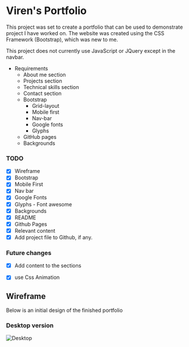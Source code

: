 # Viren's Portfolio

This project was set to create a portfolio that can be used to demonstrate project I have worked on. The website was created using the CSS Framework (Bootstrap), which was new to me.  

This project does not currently use JavaScript or JQuery except in the navbar.

* Requirements
  * About me section
  * Projects section
  * Technical skills section
  * Contact section
  * Bootstrap
    * Grid-layout
    * Mobile first
    * Nav-bar
    * Google fonts
    * Glyphs
  * GitHub pages
  * Backgrounds


### TODO
  - [x] Wireframe
  - [x] Bootstrap
  - [x] Mobile First
  - [x] Nav bar
  - [x] Google Fonts
  - [x] Glyphs - Font awesome
  - [x] Backgrounds
  - [x] README
  - [x] Github Pages
  - [x] Relevant content
  - [x] Add project file to Github, if any.

### Future changes
  - [x] Add content to the sections
  - [x] use Css Animation



## Wireframe

Below is an initial design of the finished portfolio

### Desktop version
![Desktop](Images/StBoard.jpg)
